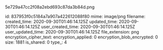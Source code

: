 5e729a47cc2f08a2ebd693c87da3b84d.png

id: 837953f0c5184a7a907a422612088f80
mime: image/png
filename: 
created_time: 2020-09-30T01:46:14.125Z
updated_time: 2020-09-30T01:46:14.125Z
user_created_time: 2020-09-30T01:46:14.125Z
user_updated_time: 2020-09-30T01:46:14.125Z
file_extension: png
encryption_cipher_text: 
encryption_applied: 0
encryption_blob_encrypted: 0
size: 1881
is_shared: 0
type_: 4